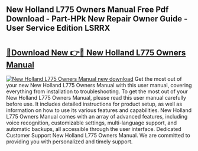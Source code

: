 ## New Holland L775 Owners Manual Free Pdf Download - Part-HPk New Repair Owner Guide - User Service Edition LSRRX

# <h2><a href="http://bc9708.oget.top/?id=New+Holland+L775+Owners+Manual">🔗Download New 👉🔴 New Holland L775 Owners Manual</a></h2>

[![New Holland L775 Owners Manual new download](https://i.imgur.com/5g1atiW.png)](http://bc9708.oget.top/?id=New+Holland+L775+Owners+Manual)
Get the most out of your new New Holland L775 Owners Manual with this user manual, covering everything from installation to troubleshooting. To get the most out of your New Holland L775 Owners Manual, please read this user manual carefully before use. It includes detailed instructions for product setup, as well as information on how to use its various features and capabilities. New Holland L775 Owners Manual comes with an array of advanced features, including voice recognition, customizable settings, multi-language support, and automatic backups, all accessible through the user interface. Dedicated Customer Support New Holland L775 Owners Manual. We are committed to providing you with personalized and timely support.
